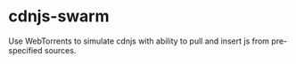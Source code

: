 # cdnjs-swarm
Use WebTorrents to simulate cdnjs with ability to pull and insert js from pre-specified sources.
